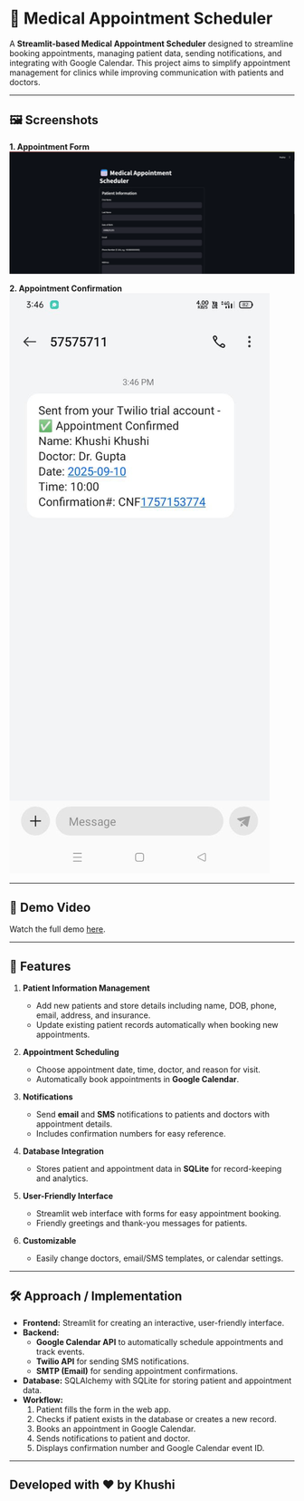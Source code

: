 # 📅 Medical Appointment Scheduler

A **Streamlit-based Medical Appointment Scheduler** designed to streamline booking appointments, managing patient data, sending notifications, and integrating with Google Calendar. This project aims to simplify appointment management for clinics while improving communication with patients and doctors.

---
## 🖼️ Screenshots

**1. Appointment Form**  
![Appointment Form](https://github.com/starkhushi/Raga_AI_Task/blob/main/screenshot/form.png)

**2. Appointment Confirmation**  
![Booking Confirmation](https://github.com/starkhushi/Raga_AI_Task/blob/main/screenshot/booking_confirmation.jpg)

---

## 🎥 Demo Video

Watch the full demo [here](https://drive.google.com/file/d/1rkHlmzFSIs5SZPE__7zMy2FLbgWY7XBp/view?usp=sharing).

---
## 🎯 Features

1. **Patient Information Management**
   - Add new patients and store details including name, DOB, phone, email, address, and insurance.
   - Update existing patient records automatically when booking new appointments.

2. **Appointment Scheduling**
   - Choose appointment date, time, doctor, and reason for visit.
   - Automatically book appointments in **Google Calendar**.

3. **Notifications**
   - Send **email** and **SMS** notifications to patients and doctors with appointment details.
   - Includes confirmation numbers for easy reference.

4. **Database Integration**
   - Stores patient and appointment data in **SQLite** for record-keeping and analytics.

5. **User-Friendly Interface**
   - Streamlit web interface with forms for easy appointment booking.
   - Friendly greetings and thank-you messages for patients.

6. **Customizable**
   - Easily change doctors, email/SMS templates, or calendar settings.

---

## 🛠️ Approach / Implementation

- **Frontend:** Streamlit for creating an interactive, user-friendly interface.
- **Backend:**
  - **Google Calendar API** to automatically schedule appointments and track events.
  - **Twilio API** for sending SMS notifications.
  - **SMTP (Email)** for sending appointment confirmations.
- **Database:** SQLAlchemy with SQLite for storing patient and appointment data.
- **Workflow:**
  1. Patient fills the form in the web app.
  2. Checks if patient exists in the database or creates a new record.
  3. Books an appointment in Google Calendar.
  4. Sends notifications to patient and doctor.
  5. Displays confirmation number and Google Calendar event ID.

---

## Developed with ❤️ by Khushi

